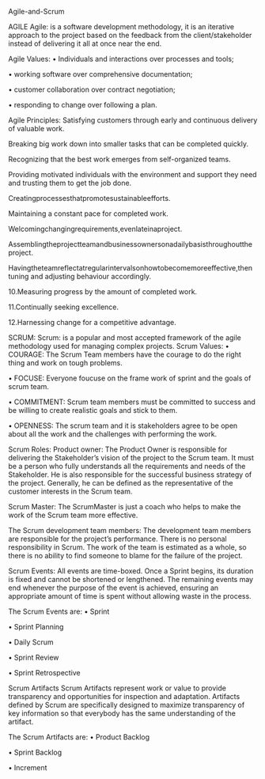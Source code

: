 Agile-and-Scrum

AGILE
Agile: is a software development methodology, it is an iterative approach to the project based on the feedback from the client/stakeholder instead of delivering it all at once near the end.

Agile Values:
• Individuals and interactions over processes and tools;

• working software over comprehensive documentation;

• customer collaboration over contract negotiation;

• responding to change over following a plan.

Agile Principles:
Satisfying customers through early and continuous delivery of valuable work.

Breaking big work down into smaller tasks that can be completed quickly.

Recognizing that the best work emerges from self-organized teams.

Providing motivated individuals with the environment and support they need and trusting them to get the job done.

Creatingprocessesthatpromotesustainableefforts.

Maintaining a constant pace for completed work.

Welcomingchangingrequirements,evenlateinaproject.

Assemblingtheprojectteamandbusinessownersonadailybasisthroughoutthe project.

Havingtheteamreflectatregularintervalsonhowtobecomemoreeffective,then tuning and adjusting behaviour accordingly.

10.Measuring progress by the amount of completed work.

11.Continually seeking excellence.

12.Harnessing change for a competitive advantage.

SCRUM:
Scrum: is a popular and most accepted framework of the agile methodology used for managing complex projects.
Scrum Values:
• COURAGE: The Scrum Team members have the courage to do the right thing and work on tough problems.

• FOCUSE: Everyone foucuse on the frame work of sprint and the goals of scrum team.

• COMMITMENT: Scrum team members must be committed to success and be willing to create realistic goals and stick to them.

• OPENNESS: The scrum team and it is stakeholders agree to be open about all the work and the challenges with performing the work.

Scrum Roles:
Product owner: The Product Owner is responsible for delivering the Stakeholder’s vision of the project to the Scrum team. It must be a person who fully understands all the requirements and needs of the Stakeholder. He is also responsible for the successful business strategy of the project. Generally, he can be defined as the representative of the customer interests in the Scrum team.

Scrum Master: The ScrumMaster is just a coach who helps to make the work of the Scrum team more effective.

The Scrum development team members: The development team members are responsible for the project’s performance. There is no personal responsibility in Scrum. The work of the team is estimated as a whole, so there is no ability to find someone to blame for the failure of the project.

Scrum Events:
All events are time-boxed. Once a Sprint begins, its duration is fixed and cannot be shortened or lengthened. The remaining events may end whenever the purpose of the event is achieved, ensuring an appropriate amount of time is spent without allowing waste in the process.

The Scrum Events are:
• Sprint

• Sprint Planning

• Daily Scrum

• Sprint Review

• Sprint Retrospective

Scrum Artifacts
Scrum Artifacts represent work or value to provide transparency and opportunities for inspection and adaptation. Artifacts defined by Scrum are specifically designed to maximize transparency of key information so that everybody has the same understanding of the artifact.

The Scrum Artifacts are:
• Product Backlog

• Sprint Backlog

• Increment
